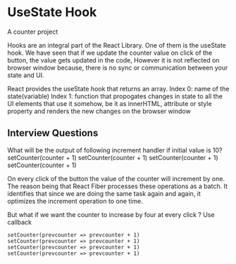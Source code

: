 # UseState Hook

A counter project

Hooks are an integral part of the React Library. One of them is the useState hook.
We have seen that if we update the counter value on click of the button, the value gets updated in the code, 
However it is not reflected on browser window because, there is no sync or communication between your state and 
UI.

React provides the useState hook that returns an array.
Index 0: name of the state(variable)
Index 1: function that propogates changes in state to all the UI elements that use it somehow, be it as innerHTML, attribute or
style property and renders the new changes on the browser window


## Interview Questions

What will be the output of following increment handler if initial value is 10?
    setCounter(counter + 1)
    setCounter(counter + 1)
    setCounter(counter + 1)
    setCounter(counter + 1)

On every click of the button the value of the counter will increment by one. The reason being that React Fiber processes these operations as a batch. It identifies that since we are doing the same task again and again, it optimizes the increment operation to one time.

But what if we want the counter to increase by four at every click ? Use callback

    setCounter(prevcounter => prevcounter + 1)
    setCounter(prevcounter => prevcounter + 1)
    setCounter(prevcounter => prevcounter + 1)
    setCounter(prevcounter => prevcounter + 1)

